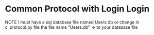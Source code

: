 # Common Protocol with Login Login

NOTE ! must have a sql database file named Users.db or change in c_protocol.py file the file name "Users.db" -> to your database file
